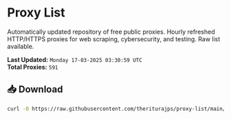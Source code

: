 # Proxy List

Automatically updated repository of free public proxies. Hourly refreshed HTTP/HTTPS proxies for web scraping, cybersecurity, and testing. Raw list available.

**Last Updated:** `Monday 17-03-2025 03:30:59 UTC`  
**Total Proxies:** `591`

## 📥 Download
```bash
curl -O https://raw.githubusercontent.com/theriturajps/proxy-list/main/proxies.txt
